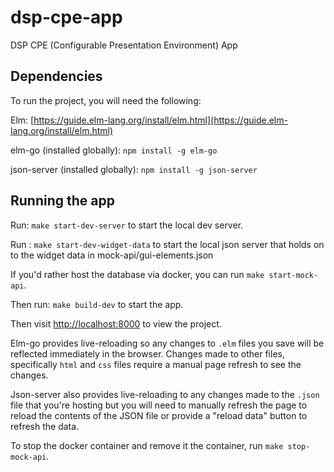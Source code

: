 # dsp-cpe-app
DSP CPE (Configurable Presentation Environment) App

## Dependencies
To run the project, you will need the following:

Elm: [https://guide.elm-lang.org/install/elm.html](https://guide.elm-lang.org/install/elm.html)

elm-go (installed globally): `npm install -g elm-go`

json-server (installed globally): `npm install -g json-server`

## Running the app

Run: `make start-dev-server` to start the local dev server.

Run : `make start-dev-widget-data` to start the local json server that holds on to the widget data in mock-api/gui-elements.json

If you'd rather host the database via docker, you can run `make start-mock-api`.

Then run: `make build-dev` to start the app.

Then visit [http://localhost:8000](http://localhost:8000) to view the project.

Elm-go provides live-reloading so any changes to `.elm` files you save will be reflected immediately in the browser. Changes made to other files, specifically `html` and `css` files require a manual page refresh to see the changes.

Json-server also provides live-reloading to any changes made to the `.json` file that you're hosting but you will need to manually refresh the page to reload the contents of the JSON file or provide a "reload data" button to refresh the data.

To stop the docker container and remove it the container, run `make stop-mock-api`.
